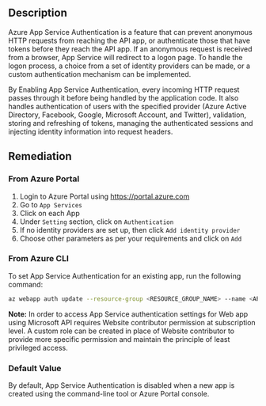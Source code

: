 ## Description

Azure App Service Authentication is a feature that can prevent anonymous HTTP requests from reaching the API app, or authenticate those that have tokens before they reach the API app. If an anonymous request is received from a browser, App Service will redirect to a logon page. To handle the logon process, a choice from a set of identity providers can be made, or a custom authentication mechanism can be implemented.

By Enabling App Service Authentication, every incoming HTTP request passes through it before being handled by the application code. It also handles authentication of users with the specified provider (Azure Active Directory, Facebook, Google, Microsoft Account, and Twitter), validation, storing and refreshing of tokens, managing the authenticated sessions and injecting identity information into request headers.

## Remediation

### From Azure Portal

1. Login to Azure Portal using https://portal.azure.com
2. Go to `App Services`
3. Click on each App
4. Under `Setting` section, click on `Authentication`
5. If no identity providers are set up, then click `Add identity provider`
6. Choose other parameters as per your requirements and click on `Add`

### From Azure CLI

To set App Service Authentication for an existing app, run the following command:

```bash
az webapp auth update --resource-group <RESOURCE_GROUP_NAME> --name <APP_NAME> --enabled true
```

**Note:** In order to access App Service authentication settings for Web app using Microsoft API requires Website contributor permission at subscription level. A custom role can be created in place of Website contributor to provide more specific permission and maintain the principle of least privileged access.

### Default Value

By default, App Service Authentication is disabled when a new app is created using the command-line tool or Azure Portal console.

